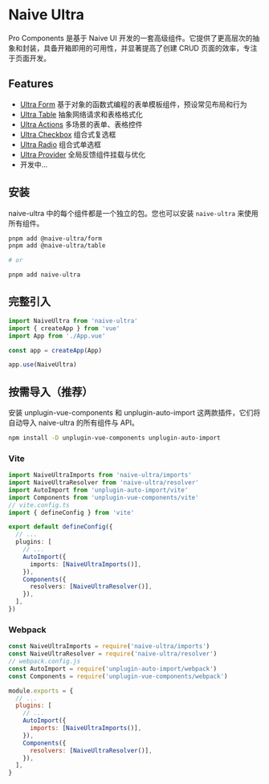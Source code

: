 # Naive Ultra

Pro Components 是基于 Naive UI 开发的一套高级组件。它提供了更高层次的抽象和封装，具备开箱即用的可用性，并显著提高了创建 CRUD 页面的效率，专注于页面开发。

## Features

- [Ultra Form](/zh-CN/components/form/) 基于对象的函数式编程的表单模板组件，预设常见布局和行为
- [Ultra Table](/zh-CN/components/table/) 抽象网络请求和表格格式化
- [Ultra Actions](/zh-CN/components/actions/) 多场景的表单、表格控件
- [Ultra Checkbox](/zh-CN/components/checkbox/) 组合式复选框
- [Ultra Radio](/zh-CN/components/radio/) 组合式单选框
- [Ultra Provider](/zh-CN/components/provider/) 全局反馈组件挂载与优化
- 开发中...

## 安装

naive-ultra 中的每个组件都是一个独立的包。您也可以安装 `naive-ultra` 来使用所有组件。

```sh
pnpm add @naive-ultra/form
pnpm add @naive-ultra/table

# or

pnpm add naive-ultra
```

## 完整引入

```ts
import NaiveUltra from 'naive-ultra'
import { createApp } from 'vue'
import App from './App.vue'

const app = createApp(App)

app.use(NaiveUltra)
```

## 按需导入（推荐）

安装 unplugin-vue-components 和 unplugin-auto-import 这两款插件，它们将自动导入 naive-ultra 的所有组件与 API。

```sh
npm install -D unplugin-vue-components unplugin-auto-import
```

### Vite

```ts
import NaiveUltraImports from 'naive-ultra/imports'
import NaiveUltraResolver from 'naive-ultra/resolver'
import AutoImport from 'unplugin-auto-import/vite'
import Components from 'unplugin-vue-components/vite'
// vite.config.ts
import { defineConfig } from 'vite'

export default defineConfig({
  // ...
  plugins: [
    // ...
    AutoImport({
      imports: [NaiveUltraImports()],
    }),
    Components({
      resolvers: [NaiveUltraResolver()],
    }),
  ],
})
```

### Webpack

```js
const NaiveUltraImports = require('naive-ultra/imports')
const NaiveUltraResolver = require('naive-ultra/resolver')
// webpack.config.js
const AutoImport = require('unplugin-auto-import/webpack')
const Components = require('unplugin-vue-components/webpack')

module.exports = {
  // ...
  plugins: [
    // ...
    AutoImport({
      imports: [NaiveUltraImports()],
    }),
    Components({
      resolvers: [NaiveUltraResolver()],
    }),
  ],
}
```
